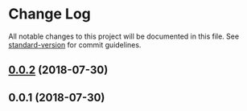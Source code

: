 # Change Log

All notable changes to this project will be documented in this file. See [standard-version](https://github.com/conventional-changelog/standard-version) for commit guidelines.

<a name="0.0.2"></a>
## [0.0.2](https://github.com/rosostolato/ngx-restmodel/compare/v0.0.1...v0.0.2) (2018-07-30)



<a name="0.0.1"></a>
## 0.0.1 (2018-07-30)
